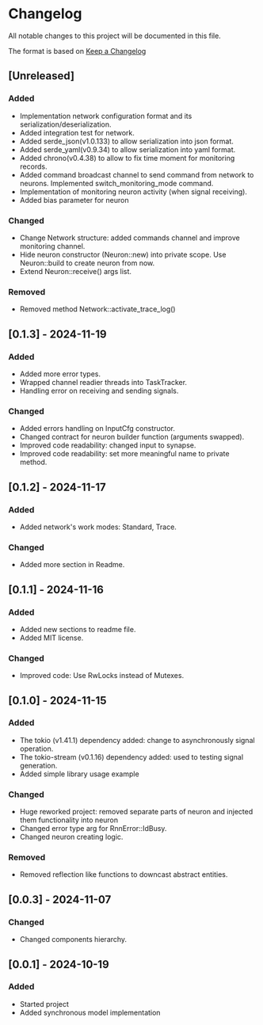 # Changelog

All notable changes to this project will be documented in this file.

The format is based on [Keep a Changelog](https://keepachangelog.com/en/1.1.0/)

## [Unreleased]

### Added

- Implementation network configuration format and its serialization/deserialization.
- Added integration test for network.
- Added serde_json(v1.0.133) to allow serialization into json format.
- Added serde_yaml(v0.9.34) to allow serialization into yaml format.
- Added chrono(v0.4.38) to allow to fix time moment for monitoring records.
- Added command broadcast channel to send command from network to neurons. Implemented switch_monitoring_mode command.
- Implementation of monitoring neuron activity (when signal receiving).
- Added bias parameter for neuron

### Changed

- Change Network structure: added commands channel and improve monitoring channel.
- Hide neuron constructor (Neuron::new) into private scope. Use Neuron::build to create neuron from now.
- Extend Neuron::receive() args list.

### Removed

- Removed method Network::activate_trace_log()

## [0.1.3] - 2024-11-19

### Added

- Added more error types.
- Wrapped channel readier threads into TaskTracker.
- Handling error on receiving and sending signals.

### Changed

- Added errors handling on InputCfg constructor.
- Changed contract for neuron builder function (arguments swapped).
- Improved code readability: changed input to synapse.
- Improved code readability: set more meaningful name to private method.

## [0.1.2] - 2024-11-17

### Added

- Added network's work modes: Standard, Trace.

### Changed

- Added more section in Readme.

## [0.1.1] - 2024-11-16

### Added

- Added new sections to readme file.
- Added MIT license.

### Changed

- Improved code: Use RwLocks instead of Mutexes.

## [0.1.0] - 2024-11-15

### Added

- The tokio (v1.41.1) dependency added: change to asynchronously signal operation.
- The tokio-stream (v0.1.16) dependency added: used to testing signal generation.
- Added simple library usage example

### Changed

- Huge reworked project: removed separate parts of neuron and injected them functionality into neuron
- Changed error type arg for RnnError::IdBusy.
- Changed neuron creating logic.

### Removed

- Removed reflection like functions to downcast abstract entities.

## [0.0.3] - 2024-11-07

### Changed

- Changed components hierarchy.

## [0.0.1] - 2024-10-19

### Added

- Started project
- Added synchronous model implementation
